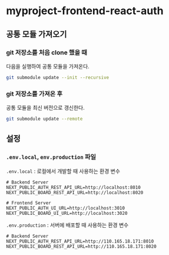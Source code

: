 # myproject-frontend-react-auth

## 공통 모듈 가져오기

### git 저장소를 처음 clone 했을 때

다음을 실행하여 공통 모듈을 가져온다.

```bash
git submodule update --init --recursive
```

### git 저장소를 가져온 후

공통 모듈을 최신 버전으로 갱신한다.

```bash
git submodule update --remote
```

## 설정

### `.env.local`, `env.production` 파일

`.env.local` : 로컬에서 개발할 때 사용하는 환경 변수

```properties
# Backend Server
NEXT_PUBLIC_AUTH_REST_API_URL=http://localhost:8010
NEXT_PUBLIC_BOARD_REST_API_URL=http://localhost:8020

# Frontend Server
NEXT_PUBLIC_AUTH_UI_URL=http://localhost:3010
NEXT_PUBLIC_BOARD_UI_URL=http://localhost:3020
```

`.env.production` : 서버에 배포할 때 사용하는 환경 변수

```properties
# Backend Server
NEXT_PUBLIC_AUTH_REST_API_URL=http://110.165.18.171:8010
NEXT_PUBLIC_BOARD_REST_API_URL=http://110.165.18.171:8020

# Frontend Server
NEXT_PUBLIC_AUTH_UI_URL=http://110.165.18.171:3010
NEXT_PUBLIC_BOARD_UI_URL=http://110.165.18.171:3020
```

`NEXT_PUBLIC_` 접두사를 붙여야 웹브라우저에서 접근 가능

#### 환경변수 사용

```js
fetch(`${NEXT_PUBLIC_AUTH_REST_API_URL}/auth/login`, ...)
```

#### next.js 에서 `.env` 파일을 읽는 순서

1. `.env.local` : 로컬 개발 환경 전용(git에서 제외)
2. `.env.development` : 개발 환경
3. `.env.production` : 배포 환경
4. `.env` : 모든 환경(기본 값)

## 모듈 설치

```bash
npm install
```

## 도커 이미지 생성

### `.dockerignore`

Docker 빌드 시 포함하지 않을 파일/디렉터리를 지정.

- 이미지 크기 줄이기
  - 불필요한 파일은 빌드 컨텍스트에서 제외되니까 최종 이미지가 가벼워짐.
- 빌드 속도 향상
  - Docker는 .dockerignore에 포함된 파일은 전송하지 않아서 복사 속도 빨라짐.
- 보안 강화
  - .env.local, 인증 키, 개발용 설정파일 등이 이미지에 포함되지 않게 막을 수 있음.

```
node_modules
.env
.env.local
Dockerfile
.dockerignore
.git
.gitignore
*.log
```

### `Dockerfile`

```
FROM node:lts

WORKDIR /app

COPY package*.json ./
RUN npm install

COPY . .

RUN npm run build

EXPOSE 3000

CMD ["npm", "run", "start"]
```

### 이미지 생성

```bash
docker build -t myproject-frontend-auth .
```

## 도커 컨테이너 실행

```bash
docker run -d -p 3010:3010 --name auth-ui myproject-frontend-auth
```

### 실행 상태 확인 - 로그 보기

- 백그라운드로 실행했을 경우, 로그 보기

```bash
docker logs auth-ui
```

- 최근 100줄만 먼저 보고, 이후부터는 실시간으로 이어서 출력하기

```bash
docker logs -f --tail 100 auth-ui
```

## NCP - Container Registry 사용하기

### 로그인 하기

```bash
$ sudo docker login k8s-edu-camp71.kr.ncr.ntruss.com
Username: Access Key ID
Password: Secret Key
```

### 이미지에 태깅하기

```bash
$ sudo docker tag local-image:tagname new-repo:tagname
$ sudo docker tag myproject-frontend-auth k8s-edu-camp71.kr.ncr.ntruss.com/myproject-frontend-auth
```

#### 저장소에 이미지 올리기

```bash
$ sudo docker push k8s-edu-camp71.kr.ncr.ntruss.com/<TARGET_IMAGE[:TAG]>
$ sudo docker push k8s-edu-camp71.kr.ncr.ntruss.com/myproject-frontend-auth
```

## NCP - Ncloud Kubernetes Service 사용하기

### 쿠버네티스가 관리할 리소스 정의: 매니페스트 파일(Kubernetes manifest file) 작성

#### deployment + service 타입 리소스 정의 : `auth-ui-deployment.yml`

- kind: Deployment
  - 애플리케이션의 "실행 상태(pod)"를 정의하고 관리하는 리소스
  - 원하는 개수의 Pod 복제본(replica)을 유지
  - 애플리케이션의 롤링 업데이트 및 롤백 지원
  - Pod가 죽으면 자동으로 재생성
- kind: Service
  - Pod 집합에 접근할 수 있는 네트워크 인터페이스를 제공하는 리소스
  - Pod의 IP가 바뀌어도 고정된 접근 지점(ClusterIP, LoadBalancer 등)을 제공
  - 내부에서 접근하거나 외부로 노출하거나 가능
  - Deployment로 생성된 Pod들을 라벨로 선택해서 연결해줌

```yaml
apiVersion: apps/v1
kind: Deployment
metadata:
  name: auth-ui
spec:
  replicas: 1
  selector:
    matchLabels:
      app: auth-ui
  template:
    metadata:
      labels:
        app: auth-ui
    spec:
      restartPolicy: Always
      imagePullSecrets:
        - name: regcred
      containers:
        - name: auth-ui
          image: lo20hyy7.kr.private-ncr.ntruss.com/myproject-frontend-auth
          ports:
            - containerPort: 3000
---
apiVersion: v1
kind: Service
metadata:
  name: auth-ui-service
  labels:
    app: auth-ui
spec:
  selector:
    app: auth-ui
  ports:
    - protocol: TCP
      port: 3000
      targetPort: 3000
      nodePort: 30130
  type: NodePort
```

도커 이미지를 지정할 때 Private Endpoint 를 사용하면, 내부 통신으로 다뤄진다.

### 리소스 생성

#### Deployment + Service 리소스 생성

```bash
kubectl2 apply -f auth-ui-deployment.yml
```

#### 생성된 리소스 확인

```bash
kubectl2 get deployments
kubectl2 get svc
```
